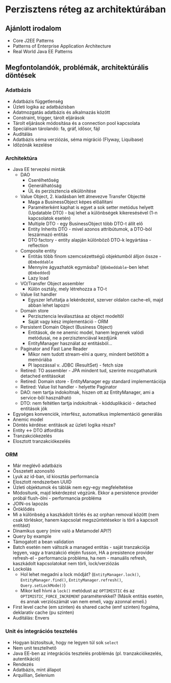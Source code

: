 # Perzisztens réteg az architektúrában

## Ajánlott irodalom

* Core J2EE Patterns
* Patterns of Enterprise Application Architecture
* Real World Java EE Patterns

## Megfontolandók, problémák, architektúrális döntések

### Adatbázis

* Adatbázis függetlenség
* Üzleti logika az adatbázisban
* Adatmozgatás adatbázis és alkalmazás között
* Constraint, trigger, tárolt eljárások
* Tárolt eljárások módosítása és a connection pool kapcsolata
* Speciálisan tárolandó: fa, gráf, idősor, fájl
* Auditálás
* Adatbázis séma verziózás, séma migráció (Flyway, Liquibase)
* Időzónák kezelése

### Architektúra

* Java EE tervezési minták    
    * DAO
        * Cserélhetőség
        * Generálhatóság
        * ÜL és perzisztencia elkülönítése
    * Value Object, 2. kiadásban lett átnevezve Transfer Objectté
        * Maga a BusinessObject képes előállítani
        * Paraméterként kaphat is egyet a sok setter metódus helyett (Updatable DTO) - baj lehet a különbségek kikeresésével (1-n kapcsolatok esetén)
        * Multiple DTO - egy BusinessObject több DTO-t állít elő
        * Entity Inherits DTO - mivel azonos attribútumok, a DTO-ból leszármazó entitás
        * DTO factory - entity alapján különböző DTO-k legyártása - reflection
    * Composite entity
        * Entitás több finom szemcsézettségű objektumból álljon össze - `@Embeddable`
        * Mennyire ágyazhatók egymásba? (`@Embeddable`-ben lehet `@Embedded`)
        * Lazy load
    * VO/Transfer Object assembler
        * Külön osztály, mely létrehozza a TO-t
    * Value list handler
        * Egyszer lefuttatja a lekérdezést, szerver oldalon cache-eli, majd abban lehet lapozni
    * Domain store
        * Perzisztencia leválasztása az object modeltől
        * Saját vagy kész implementáció - ORM
    * Persistent Domain Object (Business Object)
        * Entitások, de ne anemic model, hanem legyenek valódi metódusai, ne a perzisztenciával kezdjünk
        * EntityManager használat az entitásból...
    * Paginator and Fast Lane Reader
        * Mikor nem tudott stream-elni a query, mindent betöltött a memóriába
        * Pl lapozással v. JDBC (ResultSet) - fetch size
    * Retired: TO assembler - JPA mindent tud, szerinte mozgathatunk detached entitásokat
    * Retired: Domain store - EntityManager egy standard implementációja
    * Retired: Value list handler - helyette Paginator
    * DAO: nem tartja indokoltnak, hiszen ott az EntityManager, ami a service-ből használható
    * DTO: nem feltétlen tartja indokoltnak - kódduplikáció - detached entitások jók
* Egységes konvenciók, interfész, automatikus implementáció generálás
* Anemic model
* Döntés kérdése: entitások az üzleti logika része?
* Entity <-> DTO átfordítás
* Tranzakciókezelés
* Elosztott tranzakciókezelés

### ORM

* Már meglévő adatbázis
* Összetett azonosító
* Lyuk az id-ban, id kiosztás performancia
* Elosztott rendszerben UUID
* Üzleti objektumok és táblák nem egy-egy megfeleltetése
* Módosítunk, majd lekérdezést végzünk. Ekkor a persistence provider próbál flush-ölni - performancia probléma
* JOIN-os lapozás
* Öröklődés
* Mi a különbség a kaszkádolt törlés és az orphan removal között (nem csak törléskor, hanem kapcsolat megszűntetésekor is törli a kapcsolt entitást)
* Dinamikus query (mire való a Metamodel API?)
* Query by example
* Támogatott a bean validation
* Batch esetén nem változik a managed entitás - saját tranzakciója legyen, vagy a tranzakció elején fusson, HA a presistence provider refresh-el - performancia probléma, ha nem - manuális refresh,
kaszkádolt kapcsolatokat nem törli, lock/verziózás
* Lockolás
    * Hol lehet megadni a lock módját? (`EntityManager.lock()`, `EntityManager.find()`, `EntityManager.refresh()`, `Query.setLockMode()`)
    * Mikor kell hívni a `lock()` metódust az `OPTIMISTIC` és az `OPTIMISTIC_FORCE_INCREMENT` paraméterekkel? (Másik entitás esetén, és annak verziószámát van nem emeli, vagy azonnal emeli.)
* First level cache (em szinten) és shared cache (emf szinten) fogalma, deklaratív cache (pu szinten)
* Auditálás: Envers

### Unit és integrációs tesztelés

* Hogyan biztosítsuk, hogy ne legyen túl sok `select`
* Nem unit tesztelhető
* Java EE-ben az integrációs tesztelés problémás (pl. tranzakciókezelés, autentikáció)
* Rendezés
* Adatbázis, mint állapot
* Arquillian, Selenium
